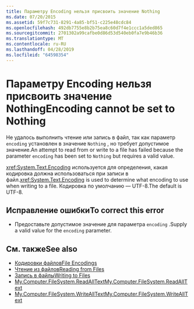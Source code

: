```yaml
---
title: Параметру Encoding нельзя присвоить значение Nothing
ms.date: 07/20/2015
ms.assetid: 59f7c731-8291-4a85-bf51-c225e48cdc84
ms.openlocfilehash: 492db7755e8b2b75ea8c60d7f4e1ccc1a5ded865
ms.sourcegitcommit: 2701302a99cafbe0d86d53d540eb0fa7e9b46b36
ms.translationtype: MT
ms.contentlocale: ru-RU
ms.lasthandoff: 04/28/2019
ms.locfileid: "64598354"
---
```

# <a name="encoding-cannot-be-set-to-nothing"></a><span data-ttu-id="0b19f-102">Параметру Encoding нельзя присвоить значение Nothing</span><span class="sxs-lookup"><span data-stu-id="0b19f-102">Encoding cannot be set to Nothing</span></span>
<span data-ttu-id="0b19f-103">Не удалось выполнить чтение или запись в файл, так как параметр `encoding` установлен в значение `Nothing` , но требует допустимое значение.</span><span class="sxs-lookup"><span data-stu-id="0b19f-103">An attempt to read from or write to a file has failed because the parameter `encoding` has been set to `Nothing` but requires a valid value.</span></span>  
  
 <span data-ttu-id="0b19f-104"><xref:System.Text.Encoding> используется для определения, какая кодировка должна использоваться при записи в файл.</span><span class="sxs-lookup"><span data-stu-id="0b19f-104"><xref:System.Text.Encoding> is used to determine what encoding to use when writing to a file.</span></span> <span data-ttu-id="0b19f-105">Кодировка по умолчанию — UTF-8.</span><span class="sxs-lookup"><span data-stu-id="0b19f-105">The default is UTF-8.</span></span>  
  
## <a name="to-correct-this-error"></a><span data-ttu-id="0b19f-106">Исправление ошибки</span><span class="sxs-lookup"><span data-stu-id="0b19f-106">To correct this error</span></span>  
  
- <span data-ttu-id="0b19f-107">Предоставьте допустимое значение для параметра `encoding` .</span><span class="sxs-lookup"><span data-stu-id="0b19f-107">Supply a valid value for the `encoding` parameter.</span></span>  
  
## <a name="see-also"></a><span data-ttu-id="0b19f-108">См. также</span><span class="sxs-lookup"><span data-stu-id="0b19f-108">See also</span></span>

- [<span data-ttu-id="0b19f-109">Кодировки файлов</span><span class="sxs-lookup"><span data-stu-id="0b19f-109">File Encodings</span></span>](../../visual-basic/developing-apps/programming/drives-directories-files/file-encodings.md)
- [<span data-ttu-id="0b19f-110">Чтение из файлов</span><span class="sxs-lookup"><span data-stu-id="0b19f-110">Reading from Files</span></span>](../../visual-basic/developing-apps/programming/drives-directories-files/reading-from-files.md)
- [<span data-ttu-id="0b19f-111">Запись в файлы</span><span class="sxs-lookup"><span data-stu-id="0b19f-111">Writing to Files</span></span>](../../visual-basic/developing-apps/programming/drives-directories-files/writing-to-files.md)
- [<span data-ttu-id="0b19f-112">My.Computer.FileSystem.ReadAllText</span><span class="sxs-lookup"><span data-stu-id="0b19f-112">My.Computer.FileSystem.ReadAllText</span></span>](xref:Microsoft.VisualBasic.FileIO.FileSystem.ReadAllText%2A)
- [<span data-ttu-id="0b19f-113">My.Computer.FileSystem.WriteAllText</span><span class="sxs-lookup"><span data-stu-id="0b19f-113">My.Computer.FileSystem.WriteAllText</span></span>](xref:Microsoft.VisualBasic.FileIO.FileSystem.WriteAllText%2A)
